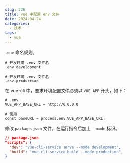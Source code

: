```yaml
---
slug: 226
title: vue 中配置 env 文件
date: 2024-04-24
categories: 
  - 技术
tags: 
  - vue
---
```


`.env` 命名规则。

```shell
# 开发环境 .env 文件名
.env.development

# 开发环境 .env 文件名
.env.production
```

在 vue-cli 中，要求环境配置文件必须以 `VUE_APP` 开头，如下：

```shell
# .env
VUE_APP_BASE_URL = http://0.0.0.0

# 使用
const baseURL = process.env.VUE_APP_BASE_URL;
```

修改 `package.json` 文件，在运行指令后加上 `--mode` 标识。

```json
// package.json
"scripts": {
  "dev": "vue-cli-service serve --mode development",
  "build": "vue-cli-service build --mode production",
}
```
